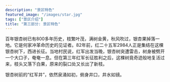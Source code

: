 ```yaml
---
description: "景区特色"
featured_image: "/images/star.jpg"
tags: ["景区介绍"]
title: "第三部分: 景区特色"
---
```


百年银杏树已有800多年历史，枝繁叶茂，满树金黄，秋风吹过，银杏果掉落一地。它是何家冲革命历史的见证者。82年前，红二十五军2984人正是集结在这棵银杏树下，西进长征。当地村民说，红军出发当晚，银杏树突遭雷击，树身被劈开一个大口子，奄奄一息。但在第三年红军长征胜利之后，这棵树竟奇迹般地复活过来，枝头又落下白果，原来的裂口处又长出了新枝。

银杏树前的“红军井”，依然泉涌如初，俯身井口，井水如镜。